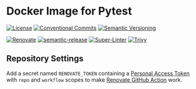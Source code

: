 # Docker Image for Pytest

[![License](https://img.shields.io/badge/License-MIT-green.svg)](LICENSE)
[![Conventional Commits](https://img.shields.io/badge/Conventional%20Commits-1.0.0-yellow.svg)](https://conventionalcommits.org/)
[![Semantic Versioning](https://img.shields.io/badge/Semantic%20Versioning-2.0.0-yellow.svg?logo=semver)](https://semver.org/)

[![Renovate](https://img.shields.io/badge/Renovate-enabled-brightgreen.svg?logo=renovatebot)](https://renovatebot.com/)
[![semantic-release](https://img.shields.io/badge/semantic--release-enabled-brightgreen.svg?logo=semantic-release)](https://semantic-release.gitbook.io/)
[![Super-Linter](https://img.shields.io/badge/Super--Linter-enabled-brightgreen.svg)](https://github.com/github/super-linter)
[![Trivy](https://img.shields.io/badge/Trivy-enabled-brightgreen.svg)](https://aquasecurity.github.io/trivy/)

## Repository Settings

Add a secret named `RENOVATE_TOKEN` containing a [Personal Access Token](https://github.com/settings/tokens) with `repo` and `workflow` scopes to make [Renovate GitHub Action](https://github.com/renovatebot/github-action) work.
